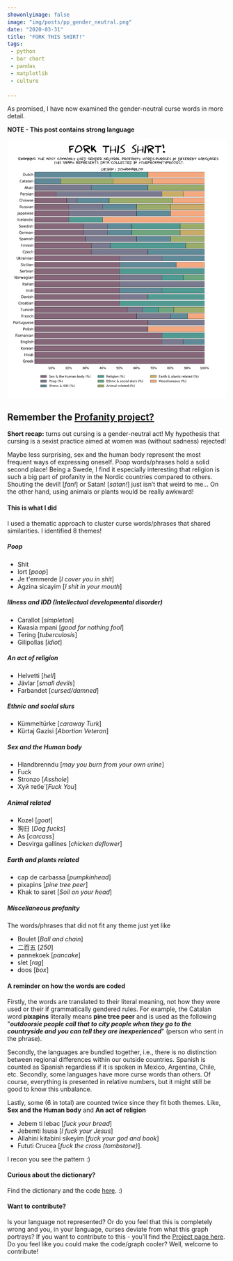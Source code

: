 ```yaml
---
showonlyimage: false
image: "img/posts/pp_gender_neutral.png"
date: "2020-03-31"
title: "FORK THIS SHIRT!"
tags:
 - python
 - bar chart
 - pandas
 - matplotlib
 - culture

---
```

As promised, I have now examined the gender-neutral curse words in more detail. 

**NOTE - This post contains strong language**
<!--more-->

![ftwd][1]


## Remember the [Profanity project?](https://idsintehittapa.github.io/profanity_project/)

**Short recap:** turns out cursing is a gender-neutral act! My hypothesis that cursing is a sexist practice aimed at women was (without sadness) rejected! 

Maybe less surprising, sex and the human body represent the most frequent ways of expressing oneself. Poop words/phrases hold a solid second place! Being a Swede, I find it especially interesting that religion is such a big part of profanity in the Nordic countries compared to others. Shouting the devil! [_fan!_] or Satan! [_satan!_] just isn’t that weird to me… On the other hand, using animals or plants would be really awkward!


#### This is what I did
I used a thematic approach to cluster curse words/phrases that shared similarities. I identified 8 themes!

##### Poop 
- Shit 
- lort [_poop_]
- Je t'emmerde [_I cover you in shit_] 
- Agzina sicayim [_I shit in your mouth_]

##### Illness and IDD (Intellectual developmental disorder)
- Carallot [_simpleton_]
- Kwasia mpani [_good for nothing fool_]
- Tering [_tuberculosis_]
- Gilipollas [_idiot_]

##### An act of religion
- Helvetti [_hell_]
- Jävlar [_small devils_]
- Farbandet [_cursed/damned_]

##### Ethnic and social slurs
- Kümmeltürke [_caraway Turk_]
- Kürtaj Gazisi [_Abortion Veteran_]

##### Sex and the Human body
- Hlandbrenndu [_may you burn from your own urine_]
- Fuck
- Stronzo [_Asshole_]
- Хуй тебе́ [_Fuck You_]

##### Animal related
- Kozel [_goat_]
- 狗日 [_Dog fucks_]
- As [_carcass_] 
- Desvirga gallines [_chicken deflower_]

##### Earth and plants related
- cap de carbassa [_pumpkinhead_]
- pixapins [_pine tree peer_]
- Khak to saret [_Soil on your head_] 

##### Miscellaneous profanity
The words/phrases that did not fit any theme just yet like 
- Boulet [_Ball and chain_]
- 二百五 [_250_]
- pannekoek [_pancake_]
- slet [_rag_]
- doos [_box_]


#### A reminder on how the words are coded
Firstly, the words are translated to their literal meaning, not how they were used or their if grammatically gendered rules. For example, the Catalan word **pixapins** literally means **pine tree peer** and is used as the following "_**outdoorsie people call that to city people when they go to the countryside and you can tell they are inexperienced**_" (person who sent in the phrase). 

Secondly, the languages are bundled together, i.e., there is no distinction between regional differences within our outside countries. Spanish is counted as Spanish regardless if it is spoken in Mexico, Argentina, Chile, etc. Secondly, some languages have more curse words than others. Of course, everything is presented in relative numbers, but it might still be good to know this unbalance. 

Lastly, some (6 in total) are counted twice since they fit both themes. Like, **Sex and the Human body** and **An act of religion**
- Jebem ti lebac [_fuck your bread_]
- Jebemti Isusa [_I fuck your Jesus_]
- Allahini kitabini sikeyim [_fuck your god and book_]
- Fututi Crucea [_fuck the cross (tombstone)_]. 

I recon you see the pattern :) 

#### Curious about the dictionary? 
Find the dictionary and the code [here](https://github.com/idsintehittapa/data-i-guess/tree/master/profanity_project). :)


#### Want to contribute?
Is your language not represented? Or do you feel that this is completely wrong and you, in your language, curses deviate from what this graph portrays? If you want to contribute to this - you’ll find the [Project page here](https://idsintehittapa.github.io/profanity_project/).
Do you feel like you could make the code/graph cooler? Well, welcome to contribute!



[1]: /img/posts/pp_gender_neutral.png
